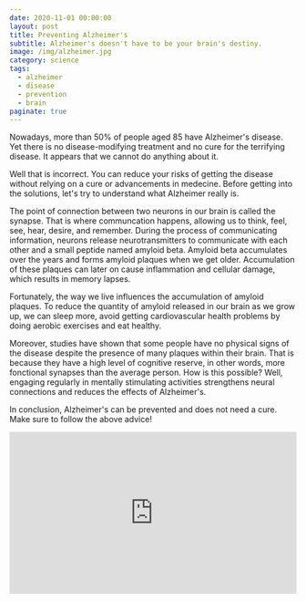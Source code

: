 ```yaml
---
date: 2020-11-01 00:00:00
layout: post
title: Preventing Alzheimer's
subtitle: Alzheimer's doesn't have to be your brain's destiny.
image: /img/alzheimer.jpg
category: science
tags:
  - alzheimer
  - disease
  - prevention
  - brain
paginate: true
---
```


Nowadays, more than 50% of people aged 85 have Alzheimer's disease. Yet there is no disease-modifying treatment and no cure for the terrifying disease. It appears that we cannot do anything about it.

Well that is incorrect. You can reduce your risks of getting the disease without relying on a cure or advancements in medecine. Before getting into the solutions, let's try to understand what Alzheimer really is.

The point of connection between two neurons in our brain is called the synapse. That is where communcation happens, allowing us to think, feel, see, hear, desire, and remember. During the process of communicating information, neurons release neurotransmitters to communicate with each other and a small peptide named amyloid beta. Amyloid beta accumulates over the years and forms amyloid plaques when we get older. Accumulation of these plaques can later on cause inflammation and cellular damage, which results in memory lapses.

Fortunately, the way we live influences the accumulation of amyloid plaques. To reduce the quantity of amyloid released in our brain as we grow up, we can sleep more, avoid getting cardiovascular health problems by doing aerobic exercises and eat healthy. 

Moreover, studies have shown that some people have no physical signs of the disease despite the presence of many plaques within their brain. That is because they have a high level of cognitive reserve, in other words, more fonctional synapses than the average person. How is this possible? Well, engaging regularly in mentally stimulating activities strengthens neural connections and reduces the effects of Alzheimer's.

In conclusion, Alzheimer's can be prevented and does not need a cure. Make sure to follow the above advice!

<div style="max-width:854px"><div style="position:relative;height:0;padding-bottom:56.25%"><iframe src="https://embed.ted.com/talks/lisa_genova_what_you_can_do_to_prevent_alzheimer_s" width="854" height="480" style="position:absolute;left:0;top:0;width:100%;height:100%" frameborder="0" scrolling="no" allowfullscreen></iframe></div></div>